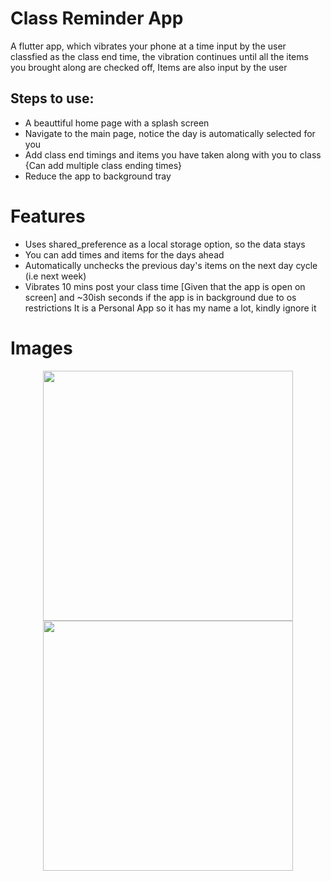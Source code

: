 # Class Reminder App

A flutter app, which vibrates your phone at a time input by the user classfied as the class end time, the vibration continues until all the items you brought along are checked off, Items are also input by the user

## Steps to use:
- A beauttiful home page with a splash screen
- Navigate to the main page, notice the day is automatically selected for you
- Add class end timings and items you have taken along with you to class {Can add multiple class ending times}
- Reduce the app to background tray
# Features
- Uses shared_preference as a local storage option, so the data stays
- You can add times and items for the days ahead
- Automatically unchecks the previous day's items on the next day cycle (i.e next week)
- Vibrates 10 mins post your class time [Given that the app is open on screen] and ~30ish seconds if the app is in background due to os restrictions
It is a Personal App so it has my name a lot, kindly ignore it
# Images
<div align="center">
  <img src="https://github.com/user-attachments/assets/574e9544-8239-4e72-bfdb-d52015472fe9" width="400" style="display: inline-block; margin: 0 10px;">
  <img src="https://github.com/user-attachments/assets/65c7d4de-b342-4ae2-9318-a70ae872cecd" width="400" style="display: inline-block; margin: 0 10px;">
</div>


